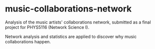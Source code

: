 # music-collaborations-network
Analysis of the music artists' collaborations network, submitted as a final project for PHYS5116 (Network Science I).

Network analysis and statistics are applied to discover why music collaborations happen.
